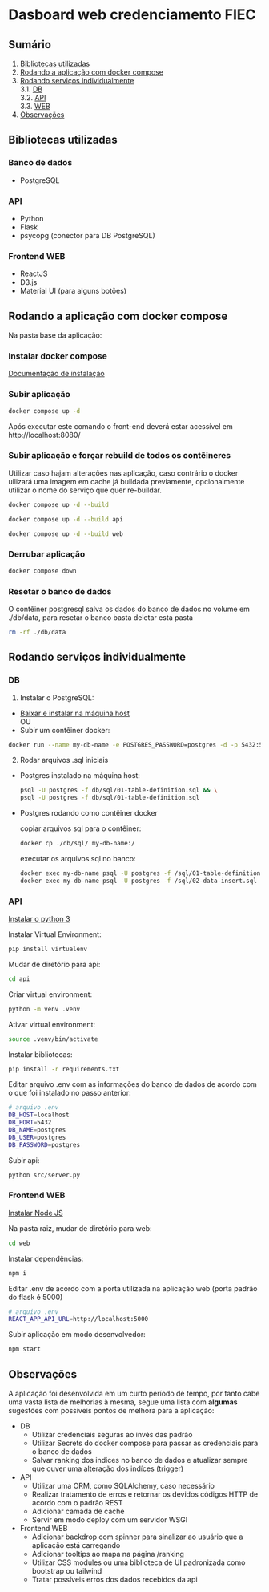 # Dasboard web credenciamento FIEC
## Sumário
1. [Bibliotecas utilizadas](#bibliotecas-utilizadas)  
2. [Rodando a aplicação com docker compose](#rodando-a-aplicação-com-docker-compose)  
3. [Rodando serviços individualmente](#rodando-serviços-individualmente)  
    3.1. [DB](#db)  
    3.2. [API](#api-1)  
    3.3. [WEB](#frontend-web-1) 
4. [Observações](#observações) 

## Bibliotecas utilizadas
### Banco de dados
  * PostgreSQL
### API
  * Python
  * Flask
  * psycopg (conector para DB PostgreSQL)
### Frontend WEB
  * ReactJS
  * D3.js
  * Material UI (para alguns botões)

## Rodando a aplicação com docker compose
Na pasta base da aplicação:
### Instalar docker compose
[Documentação de instalação](https://docs.docker.com/compose/install/)

### Subir aplicação
```bash
docker compose up -d
```
Após executar este comando o front-end deverá estar acessível em http://localhost:8080/

### Subir aplicação e forçar rebuild de todos os contêineres
Utilizar caso hajam alterações nas aplicação, caso contrário o docker uilizará uma imagem em cache já buildada previamente, opcionalmente utilizar o nome do serviço que quer re-buildar.
```bash
docker compose up -d --build
```
```bash
docker compose up -d --build api
```
```bash
docker compose up -d --build web
```

### Derrubar aplicação
```bash
docker compose down
```

### Resetar o banco de dados
O contêiner postgresql salva os dados do banco de dados no volume em ./db/data, para resetar o banco basta deletar esta pasta
```bash
rm -rf ./db/data
```

## Rodando serviços individualmente
### DB
1. Instalar o PostgreSQL:
* [Baixar e instalar na máquina host](https://www.postgresql.org/download/)  
OU  
* Subir um contêiner docker:
```bash
docker run --name my-db-name -e POSTGRES_PASSWORD=postgres -d -p 5432:5432 postgres:16.1
```

2. Rodar arquivos .sql iniciais
* Postgres instalado na máquina host:
  ```bash
  psql -U postgres -f db/sql/01-table-definition.sql && \
  psql -U postgres -f db/sql/01-table-definition.sql
  ```
* Postgres rodando como contêiner docker  

  copiar arquivos sql para o contêiner:
  ```bash
  docker cp ./db/sql/ my-db-name:/
  ```
  executar os arquivos sql no banco:
  ```bash
  docker exec my-db-name psql -U postgres -f /sql/01-table-definition.sql && \
  docker exec my-db-name psql -U postgres -f /sql/02-data-insert.sql
  ```

### API
[Instalar o python 3](https://www.python.org/downloads/)

Instalar Virtual Environment:
```bash
pip install virtualenv
```

Mudar de diretório para api:  
```bash
cd api
```

Criar virtual environment:
```bash
python -m venv .venv
```

Ativar virtual environment:
```bash
source .venv/bin/activate
```

Instalar bibliotecas:
```bash
pip install -r requirements.txt
```

Editar arquivo .env com as informações do banco de dados de acordo com o que foi instalado no passo anterior:
```bash
# arquivo .env
DB_HOST=localhost
DB_PORT=5432
DB_NAME=postgres
DB_USER=postgres
DB_PASSWORD=postgres
```

Subir api:
```bash
python src/server.py
```

### Frontend WEB
[Instalar Node JS](https://nodejs.org/en/download)

Na pasta raiz, mudar de diretório para web:  
```bash
cd web
```

Instalar dependências:
```bash
npm i
```

Editar .env de acordo com a porta utilizada na aplicação web
(porta padrão do flask é 5000)
```bash
# arquivo .env
REACT_APP_API_URL=http://localhost:5000
```

Subir aplicação em modo desenvolvedor:
```bash
npm start
```

## Observações
A aplicação foi desenvolvida em um curto período de tempo, por tanto cabe uma vasta lista de melhorias à mesma, segue uma lista com **algumas** sugestões com possíveis pontos de melhora para a aplicação:

* DB  
  * Utilizar credenciais seguras ao invés das padrão
  * Utilizar Secrets do docker compose para passar as credenciais para o banco de dados
  * Salvar ranking dos indices no banco de dados e atualizar sempre que ouver uma alteração dos indíces (trigger)
* API
  * Utilizar uma ORM, como SQLAlchemy, caso necessário
  * Realizar tratamento de erros e retornar os devidos códigos HTTP de acordo com o padrão REST
  * Adicionar camada de cache
  * Servir em modo deploy com um servidor WSGI
* Frontend WEB
  * Adicionar backdrop com spinner para sinalizar ao usuário que a aplicação está carregando
  * Adicionar tooltips ao mapa na página /ranking
  * Utilizar CSS modules ou uma biblioteca de UI padronizada como bootstrap ou tailwind
  * Tratar possíveis erros dos dados recebidos da api
